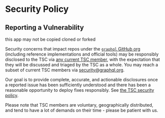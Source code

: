 # Security Policy

## Reporting a Vulnerability

this app may not be copied cloned or forked 

Security concerns that impact repos under the
[`graphql` GitHub org](https://github.com/graphql/) (including reference
implementations and official tools) may be responsibly disclosed to the TSC via
[any current TSC member](https://github.com/graphql/graphql-wg/blob/main/GraphQL-TSC.md#tsc-members-1),
with the expectation that they will be discussed and triaged by the TSC as a
whole. You may reach a subset of current TSC members via
[security@graphql.org](mailto:security@graphql.org).

Our goal is to provide complete, accurate, and actionable disclosures once a
reported issue has been sufficiently understood and there has been a reasonable
opportunity to deploy fixes responsibly. See
[the TSC security policy](https://github.com/graphql/graphql-wg/blob/main/GraphQL-TSC.md#security-policy).

Please note that TSC members are voluntary, geographically distributed, and tend
to have a lot of demands on their time - please be patient with us.
